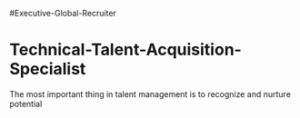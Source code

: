#Executive-Global-Recruiter
# Technical-Talent-Acquisition-Specialist
The most important thing in talent management is to recognize and nurture potential
